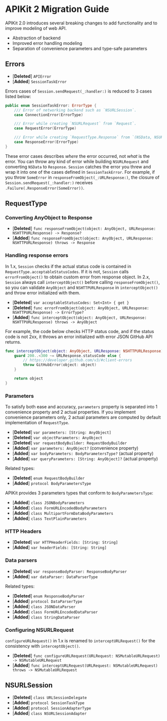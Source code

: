 # APIKit 2 Migration Guide

APIKit 2.0 introduces several breaking changes to add functionality and to improve modeling of web API.

- Abstraction of backend
- Improved error handling modeling
- Separation of convenience parameters and type-safe parameters

## Errors

- [**Deleted**] `APIError`
- [**Added**] `SessionTaskError`

Errors cases of `Session.sendRequest(_:handler:)` is reduced to 3 cases listed below:

```swift
public enum SessionTaskError: ErrorType {
    /// Error of networking backend such as `NSURLSession`.
    case ConnectionError(ErrorType)

    /// Error while creating `NSURLRequest` from `Request`.
    case RequestError(ErrorType)

    /// Error while creating `RequestType.Response` from `(NSData, NSURLResponse)`.
    case ResponseError(ErrorType)
}
```

These error cases describes *where* the error occurred, not *what* is the error. You can throw any kind of error while building `NSURLRequest` and converting `NSData` to `Response`. `Session` catches the error you threw and wrap it into one of the cases defined in `SessionTaskError`. For example, if you throw `SomeError` in `responseFromObject(_:URLResponse:)`, the closure of `Session.sendRequest(_:handler:)` receives `.Failure(.ResponseError(SomeError))`.

## RequestType

### Converting AnyObject to Response

- [**Deleted**] `func responseFromObject(object: AnyObject, URLResponse: NSHTTPURLResponse) -> Response?`
- [**Added**] `func responseFromObject(object: AnyObject, URLResponse: NSHTTPURLResponse) throws -> Response`

### Handling response errors

In 1.x, `Session` checks if the actual status code is contained in `RequestType.acceptableStatusCodes`. If it is not, `Session` calls `errorFromObject()` to obtain custom error from response object. In 2.x, `Session` always call `interceptObject()` before calling `responseFromObject()`, so you can validate `AnyObject` and `NSHTTPURLResponse` in `interceptObject()` and throw error initialized with them.

- [**Deleted**] `var acceptableStatusCodes: Set<Int> { get }`
- [**Deleted**] `func errorFromObject(object: AnyObject, URLResponse: NSHTTPURLResponse) -> ErrorType?`
- [**Added**] `func interceptObject(object: AnyObject, URLResponse: NSHTTPURLResponse) throws -> AnyObject`

For example, the code below checks HTTP status code, and if the status code is not 2xx, it throws an error initialized with error JSON GitHub API returns.

```swift
func interceptObject(object: AnyObject, URLResponse: NSHTTPURLResponse) throws -> AnyObject {
    guard 200..<300 ~= URLResponse.statusCode else {
        // https://developer.github.com/v3/#client-errors
        throw GitHubError(object: object)
    }

    return object
}
```

### Parameters

To satisfy both ease and accuracy, `parameters` property is separated into 1 convenience property and 2 actual properties. If you implement convenience parameters only, 2 actual parameters are computed by default implementation of `RequestType`.

- [**Deleted**] `var parameters: [String: AnyObject]`
- [**Deleted**] `var objectParameters: AnyObject`
- [**Deleted**] `var requestBodyBuilder: RequestBodyBuilder`
- [**Added**] `var parameters: AnyObject?` (convenience property)
- [**Added**] `var bodyParameters: BodyParametersType?` (actual property)
- [**Added**] `var queryParameters: [String: AnyObject]?` (actual property)

Related types:

- [**Deleted**] `enum RequestBodyBuilder`
- [**Added**] `protocol BodyParametersType`

APIKit provides 3 parameters types that conform to `BodyParametersType`:

- [**Added**] `class JSONBodyParameters`
- [**Added**] `class FormURLEncodedBodyParameters`
- [**Added**] `class MultipartFormDataBodyParameters`
- [**Added**] `class TextPlainParameters`

### HTTP Headers

- [**Deleted**] `var HTTPHeaderFields: [String: String]`
- [**Added**] `var headerFields: [String: String]`

### Data parsers

- [**Deleted**] `var responseBodyParser: ResponseBodyParser`
- [**Added**] `var dataParser: DataParserType`

Related types:

- [**Deleted**] `enum ResponseBodyParser`
- [**Added**] `protocol DataParserType`
- [**Added**] `class JSONDataParser`
- [**Added**] `class FormURLEncodedDataParser`
- [**Added**] `class StringDataParser`

### Configuring NSURLRequest

`configureURLRequest()` in 1.x is renamed to `interceptURLRequest()` for the consistency with `interceptObject()`.

- [**Deleted**] `func configureURLRequest(URLRequest: NSMutableURLRequest) -> NSMutableURLRequest`
- [**Added**] `func interceptURLRequest(URLRequest: NSMutableURLRequest) throws -> NSMutableURLRequest`

## NSURLSession

- [**Deleted**] `class URLSessionDelegate`
- [**Added**] `protocol SessionTaskType`
- [**Added**] `protocol SessionAdapterType`
- [**Added**] `class NSURLSessionAdapter`
